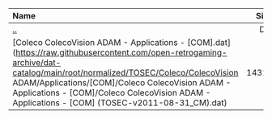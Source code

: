 |Name|Size|
|:---|---:|
|[..](../index.html)|DIR|
|[Coleco ColecoVision ADAM - Applications - [COM].dat](https://raw.githubusercontent.com/open-retrogaming-archive/dat-catalog/main/root/normalized/TOSEC/Coleco/ColecoVision ADAM/Applications/[COM]/Coleco ColecoVision ADAM - Applications - [COM]/Coleco ColecoVision ADAM - Applications - [COM] (TOSEC-v2011-08-31_CM).dat)|14317|

